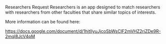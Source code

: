 Researchers Request Researchers is an app designed to match researchers with researchers from other faculties that share similar topics of interests.


More information can be found here:

https://docs.google.com/document/d/1hitlIyuJjcoSbWsClF2mVHZ2riZDe9R-2mql8JcV4pM
